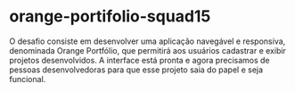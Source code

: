 # orange-portifolio-squad15
O desafio consiste em desenvolver uma aplicação navegável e responsiva, denominada Orange Portfólio, que permitirá aos usuários cadastrar e exibir projetos desenvolvidos. A interface está pronta e agora precisamos de pessoas desenvolvedoras para que esse projeto saia do papel e seja funcional.
